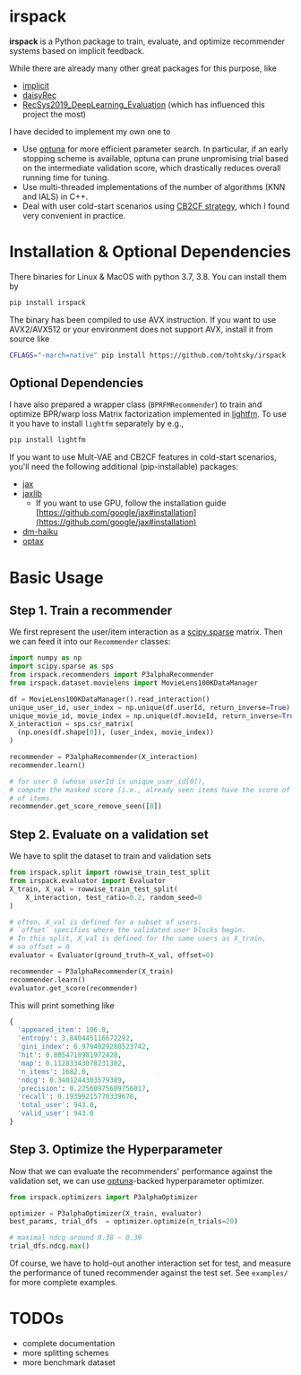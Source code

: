 # irspack

**irspack** is a Python package to train, evaluate, and optimize recommender systems based on implicit feedback.

While there are already many other great packages for this purpose, like

- [implicit](https://github.com/benfred/implicit)
- [daisyRec](https://github.com/AmazingDD/daisyRec)
- [RecSys2019_DeepLearning_Evaluation](https://github.com/MaurizioFD/RecSys2019_DeepLearning_Evaluation) (which has influenced this project the most)

I have decided to implement my own one to

- Use [optuna](https://github.com/optuna/optuna) for more efficient parameter search. In particular, if an early stopping scheme is available, optuna can prune unpromising trial based on the intermediate validation score, which drastically reduces overall running time for tuning.
- Use multi-threaded implementations of the number of algorithms (KNN and IALS) in C++.
- Deal with user cold-start scenarios using [CB2CF strategy](https://dl.acm.org/doi/10.1145/3298689.3347038), which I found very convenient in practice.

# Installation & Optional Dependencies

There binaries for Linux & MacOS with python 3.7, 3.8. You can install them by

```sh
pip install irspack
```

The binary has been compiled to use AVX instruction. If you want to use AVX2/AVX512 or your environment does not support AVX, install it from source like

```sh
CFLAGS="-march=native" pip install https://github.com/tohtsky/irspack
```

## Optional Dependencies

I have also prepared a wrapper class (`BPRFMRecommender`) to train and optimize BPR/warp loss Matrix factorization implemented in [lightfm](https://github.com/lyst/lightfm). To use it you have to install `lightfm` separately by e.g.,

```sh
pip install lightfm
```

If you want to use Mult-VAE and CB2CF features in cold-start scenarios, you'll need the following additional (pip-installable) packages:

- [jax](https://github.com/google/jax)
- [jaxlib](https://github.com/google/jax)
  - If you want to use GPU, follow the installation guide [https://github.com/google/jax#installation](https://github.com/google/jax#installation)
- [dm-haiku](https://github.com/deepmind/dm-haiku)
- [optax](https://github.com/deepmind/optax)

# Basic Usage

## Step 1. Train a recommender

We first represent the user/item interaction as a [scipy.sparse](https://docs.scipy.org/doc/scipy/reference/sparse.html) matrix. Then we can feed it into our `Recommender` classes:

```Python
import numpy as np
import scipy.sparse as sps
from irspack.recommenders import P3alphaRecommender
from irspack.dataset.movielens import MovieLens100KDataManager

df = MovieLens100KDataManager().read_interaction()
unique_user_id, user_index = np.unique(df.userId, return_inverse=True)
unique_movie_id, movie_index = np.unique(df.movieId, return_inverse=True)
X_interaction = sps.csr_matrix(
  (np.ones(df.shape[0]), (user_index, movie_index))
)

recommender = P3alphaRecommender(X_interaction)
recommender.learn()

# for user 0 (whose userId is unique_user_id[0]),
# compute the masked score (i.e., already seen items have the score of negative infinity)
# of items.
recommender.get_score_remove_seen([0])
```

## Step 2. Evaluate on a validation set

We have to split the dataset to train and validation sets

```Python
from irspack.split import rowwise_train_test_split
from irspack.evaluator import Evaluator
X_train, X_val = rowwise_train_test_split(
    X_interaction, test_ratio=0.2, random_seed=0
)

# often, X_val is defined for a subset of users.
# `offset` specifies where the validated user blocks begin.
# In this split, X_val is defined for the same users as X_train,
# so offset = 0
evaluator = Evaluator(ground_truth=X_val, offset=0)

recommender = P3alphaRecommender(X_train)
recommender.learn()
evaluator.get_score(recommender)
```

This will print something like

```Python
{
  'appeared_item': 106.0,
  'entropy': 3.840445116672292,
  'gini_index': 0.9794929280523742,
  'hit': 0.8854718981972428,
  'map': 0.11283343078231302,
  'n_items': 1682.0,
  'ndcg': 0.3401244303579389,
  'precision': 0.27560975609756017,
  'recall': 0.19399215770339678,
  'total_user': 943.0,
  'valid_user': 943.0
}
```

## Step 3. Optimize the Hyperparameter

Now that we can evaluate the recommenders' performance against
the validation set, we can use [optuna](https://github.com/optuna/optuna)-backed hyperparameter optimizer.

```Python
from irspack.optimizers import P3alphaOptimizer

optimizer = P3alphaOptimizer(X_train, evaluator)
best_params, trial_dfs  = optimizer.optimize(n_trials=20)

# maximal ndcg around 0.38 ~ 0.39
trial_dfs.ndcg.max()
```

Of course, we have to hold-out another interaction set for test,
and measure the performance of tuned recommender against the test set.
See `examples/` for more complete examples.

# TODOs

- complete documentation
- more splitting schemes
- more benchmark dataset
